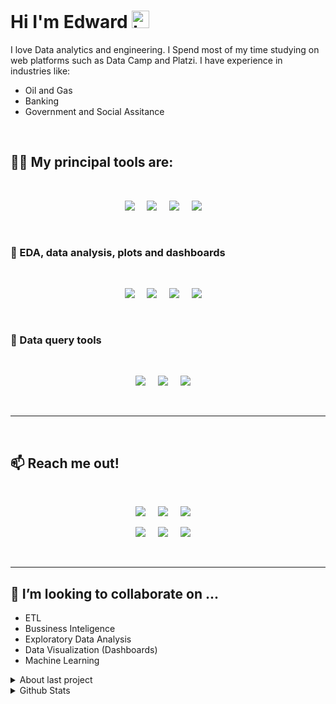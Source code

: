 <h1> Hi I'm Edward <img src="https://user-images.githubusercontent.com/1303154/88677602-1635ba80-d120-11ea-84d8-d263ba5fc3c0.gif" width="28px" alt="hi"></h1>

I love Data analytics and engineering. I Spend most of my time studying on web platforms such as Data Camp and Platzi. I have experience in industries like:
* Oil and Gas
* Banking
* Government and Social Assitance
<br>

<h2> 🧙‍♂️ My principal tools are:</h2>
<br>

<p align='center'>
    <a href="https://www.python.org/"><img  src="https://img.shields.io/badge/-Python-007FF4?style=for-the-badge&labelColor=black&logo=Python&logoColor=FFFFFF"/></a>&nbsp;&nbsp;&nbsp;&nbsp;
    <a href="https://jupyter.org/"><img  src="https://img.shields.io/badge/-Jupyter-F37726?style=for-the-badge&labelColor=black&logo=Jupyter&logoColor=FFFFFF"/></a>&nbsp;&nbsp;&nbsp;&nbsp;
    <a href="https://git-scm.com/"><img  src="https://img.shields.io/badge/-Git-F05033?style=for-the-badge&labelColor=black&logo=Git&logoColor=FFFFFF"/></a>&nbsp;&nbsp;&nbsp;&nbsp;
    <a href="https://github.com/"><img  src="https://img.shields.io/badge/-Github-5C005C?style=for-the-badge&labelColor=black&logo=Github&logoColor=FFFFFF"/></a>&nbsp;&nbsp;&nbsp;&nbsp;

</p>

<br>

### :art: EDA, data analysis, plots and dashboards
<br>
<p align='center'>
    <a href="https://pandas.pydata.org/"><img src="https://img.shields.io/badge/-Pandas-160458?style=for-the-badge&labelColor=black&logo=Pandas&logoColor=FFFFFF" /></a>&nbsp;&nbsp;&nbsp;&nbsp;
    <a href="https://numpy.org/"><img src="https://img.shields.io/badge/-Numpy-FFC727?style=for-the-badge&labelColor=black&logo=Numpy&logoColor=FFFFFF" /></a>&nbsp;&nbsp;&nbsp;&nbsp;
    <a href="https://plotly.com/"><img  src="https://img.shields.io/badge/-Plotly-3F4F75?style=for-the-badge&labelColor=black&logo=Plotly&logoColor=FFFFFF"/></a>&nbsp;&nbsp;&nbsp;&nbsp;
    <a href="https://public.tableau.com/profile/edward5144#!/?newProfile=&activeTab=0"><img src="https://img.shields.io/badge/-Tableau-224479?style=for-the-badge&labelColor=black&logo=Tableau&logoColor=FFFFFF" /></a>&nbsp;&nbsp;&nbsp;&nbsp;
  
</p>

<br>

### :crystal_ball: Data query tools
<br>
<p align='center'>
    <a href="https://www.elastic.co/es/"><img  src="https://img.shields.io/badge/-ElasticSearch-F2B727?style=for-the-badge&labelColor=black&logo=ElasticSearch&logoColor=FFFFFF"/></a>&nbsp;&nbsp;&nbsp;&nbsp;
    <a href="https://www.postgresql.org/"><img src="https://img.shields.io/badge/-Postgresql-316192?style=for-the-badge&labelColor=black&logo=Postgresql&logoColor=FFFFFF" /></a>&nbsp;&nbsp;&nbsp;&nbsp;
    <a href="https://www.mysql.com/"><img src="https://img.shields.io/badge/-MySQL-EC903B?style=for-the-badge&labelColor=black&logo=Mysql&logoColor=FFFFFF" /></a>&nbsp;&nbsp;&nbsp;&nbsp;
  
</p>

<br>

<hr>

<br>

## :mailbox: Reach me out!

<br>
<p align='center'>
    <a href="https://twitter.com/Edward_TL"><img  src="https://img.shields.io/badge/Edward_TL%20-%231DA1F2.svg?&style=for-the-badge&logo=Twitter&logoColor=white"/></a>&nbsp;&nbsp;&nbsp;&nbsp;
    <a href="https://www.linkedin.com/in/edwardtl/"><img src="https://img.shields.io/badge/linkedin-%230077B5.svg?&style=for-the-badge&logo=linkedin&logoColor=white" /></a>&nbsp;&nbsp;&nbsp;&nbsp;
    <a href="mailto:edward_tl@hotmail.com"><img src="https://img.shields.io/badge/Microsoft_Outlook-0078D4?style=for-the-badge&logo=microsoft-outlook&logoColor=white" /></a>&nbsp;&nbsp;&nbsp;&nbsp;
  
</p>
<p align='center'>
    <a href="https://platzi.com/p/Edward_TL/"><img src="https://img.shields.io/badge/-Platzi-223452?style=for-the-badge&labelColor=223452&logo=Platzi&logoColor=97CA3E"/></a>&nbsp;&nbsp;&nbsp;&nbsp;
    <a href="https://www.datacamp.com/profile/edwardtl"><img src="https://img.shields.io/badge/-Datacamp-09192C?style=for-the-badge&labelColor=09192C&logo=Datacamp&logoColor=03EE62"/></a>&nbsp;&nbsp;&nbsp;&nbsp;
    <a href="https://www.hackerrank.com/edward_toledo_l1"><img src="https://img.shields.io/badge/-Hackerrank-0D141E?style=for-the-badge&labelColor=0D141E&logo=Hackerrank&logoColor=00EA64"/></a>&nbsp;&nbsp;&nbsp;&nbsp;

</p>
<!-- TODO: Add last video link -->

<br>

<hr>


## 🤝 I’m looking to collaborate on ...
* ETL
* Bussiness Inteligence
* Exploratory Data Analysis
* Data Visualization (Dashboards)
* Machine Learning



<!-- Before Adding to the paragraphs, try the markdown way

![ElasticSearch Badge](https://img.shields.io/badge/-ElasticSearch-F2B727?style=for-the-badge&labelColor=black&logo=ElasticSearch&logoColor=F2B727) 
-->

<details>
<summary>
  About last project
</summary>

<br >

I was in charge of the ETL process, which consists of:
Extracting from the web, without a scraper (because bot check) the Colombian law,
Transform every text file into json format and,
Load to ElasticSearch server in AWS cloud and docker container for intercommunication between the other Data Science member.

Because of the Exploratory Data Analysis, adding Natural Language Processing, the json articles have the consideration of separation between ideas. Recognizing them with dots and dot-commas.

If you want to read the procedure, watch the graphs or even run it on your computer, you can visit the repo here:

[![Readme Card](https://github-readme-stats.vercel.app/api/pin/?username=Edward-TL&repo=LegalSearcher)](https://github.com/Edward-TL/LegalSearcher)


</details>

<details>
<summary>
  Github Stats
</summary>

<br >


![Edward's github stats](https://github-readme-stats.vercel.app/api?username=Edward-TL&theme=dracula)
<p>
  <a href="https://github.com/Edward-TL/"><img src="https://shields-io-visitor-counter.herokuapp.com/badge?page=Edward-TL.Edward-TL&label=Visitor%20Counter&labelColor=black&logo=GitHub&logoColor=FFFFFF&color=black&style=for-the-badge" /></a>&nbsp;&nbsp;&nbsp;&nbsp;
  <a href="https://github.com/Edward-TL/"><img src="https://img.shields.io/github/followers/Edward-TL?color=5C005C&logo=Github&logoColor=FFFFFF&style=for-the-badge&labelColor=5C005C"/></a>&nbsp;&nbsp;&nbsp;&nbsp;
</p>

</details>
